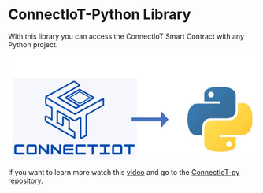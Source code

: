 # ConnectIoT-Python Library
With this library you can access the ConnectIoT Smart Contract with any Python project.


<p align="center">
  <img src="https://github.com/EbanCuMo/ConnectIoT-Platform/blob/main/assets/images/ConnectIoT_To_Python.png" />
</p>

If you want to learn more watch this [video](https://www.youtube.com/watch?v=kNZbP4RNQ5E) and go to the [ConnectIoT-py repository](https://github.com/MexbaliaMX/ConnectIoT-py).